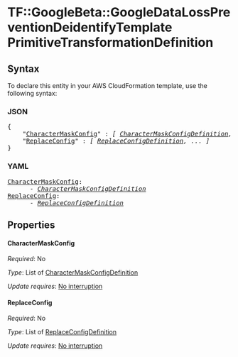 # TF::GoogleBeta::GoogleDataLossPreventionDeidentifyTemplate PrimitiveTransformationDefinition

## Syntax

To declare this entity in your AWS CloudFormation template, use the following syntax:

### JSON

<pre>
{
    "<a href="#charactermaskconfig" title="CharacterMaskConfig">CharacterMaskConfig</a>" : <i>[ <a href="charactermaskconfigdefinition.md">CharacterMaskConfigDefinition</a>, ... ]</i>,
    "<a href="#replaceconfig" title="ReplaceConfig">ReplaceConfig</a>" : <i>[ <a href="replaceconfigdefinition.md">ReplaceConfigDefinition</a>, ... ]</i>
}
</pre>

### YAML

<pre>
<a href="#charactermaskconfig" title="CharacterMaskConfig">CharacterMaskConfig</a>: <i>
      - <a href="charactermaskconfigdefinition.md">CharacterMaskConfigDefinition</a></i>
<a href="#replaceconfig" title="ReplaceConfig">ReplaceConfig</a>: <i>
      - <a href="replaceconfigdefinition.md">ReplaceConfigDefinition</a></i>
</pre>

## Properties

#### CharacterMaskConfig

_Required_: No

_Type_: List of <a href="charactermaskconfigdefinition.md">CharacterMaskConfigDefinition</a>

_Update requires_: [No interruption](https://docs.aws.amazon.com/AWSCloudFormation/latest/UserGuide/using-cfn-updating-stacks-update-behaviors.html#update-no-interrupt)

#### ReplaceConfig

_Required_: No

_Type_: List of <a href="replaceconfigdefinition.md">ReplaceConfigDefinition</a>

_Update requires_: [No interruption](https://docs.aws.amazon.com/AWSCloudFormation/latest/UserGuide/using-cfn-updating-stacks-update-behaviors.html#update-no-interrupt)

